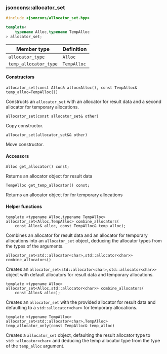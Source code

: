 ### jsoncons::allocator_set

```cpp
#include <jsoncons/allocator_set.hpp>

template< 
    typename Alloc,typename TempAlloc
> allocator_set;
```

Member type                         |Definition
------------------------------------|------------------------------
`allocator_type`|`Alloc`
`temp_allocator_type`|`TempAlloc`

#### Constructors

    allocator_set(const Alloc& alloc=Alloc(), const TempAlloc& temp_alloc=TempAlloc())
Constructs an `allocator_set` with an allocator for result data and a
second allocator for temporary allocations. 

    allocator_set(const allocator_set& other)
Copy constructor. 

    allocator_set(allocator_set&& other)

Move constructor. 

#### Accessors

    Alloc get_allocator() const;
Returns an allocator object for result data

    TempAlloc get_temp_allocator() const;
Returns an allocator object for for temporary allocations

#### Helper functions

    template <typename Alloc,typename TempAlloc>
    allocator_set<Alloc,TempAlloc> combine_allocators(
        const Alloc& alloc, const TempAlloc& temp_alloc);

Combines an allocator for result data and an allocator for temporary allocations into an `allocator_set` object,
deducing the allocator types from the types of the arguments.

    allocator_set<std::allocator<char>,std::allocator<char>> combine_allocators()
Creates an `allocator_set<std::allocator<char>,std::allocator<char>>` object with default allocators for result data
and temporary allocations.

    template <typename Alloc>
    allocator_set<Alloc,std::allocator<char>> combine_allocators(
        const Alloc& alloc);

Creates an `allocator_set` with the provided allocator for result data and
defaulting to a `std::allocator<char>` for temporary allocations. 

    template <typename TempAlloc>
    allocator_set<std::allocator<char>,TempAlloc> temp_allocator_only(const TempAlloc& temp_alloc)

Creates a `allocator_set` object, defaulting the result allocator type to `std::allocator<char>`
and deducing the temp allocator type from the type of the `temp_alloc` argument.


